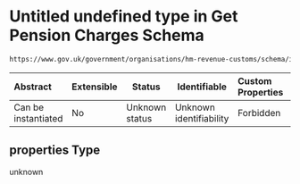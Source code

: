 # Untitled undefined type in Get Pension Charges Schema

```txt
https://www.gov.uk/government/organisations/hm-revenue-customs/schema/itsa/Get_Pension_Charges#/definitions/pensionSchemeUnauthorisedPaymentsType/properties
```




| Abstract            | Extensible | Status         | Identifiable            | Custom Properties | Additional Properties | Access Restrictions | Defined In                                                            |
| :------------------ | ---------- | -------------- | ----------------------- | :---------------- | --------------------- | ------------------- | --------------------------------------------------------------------- |
| Can be instantiated | No         | Unknown status | Unknown identifiability | Forbidden         | Allowed               | none                | [pensions.schema.json\*](pensions.schema.json "open original schema") |

## properties Type

unknown
